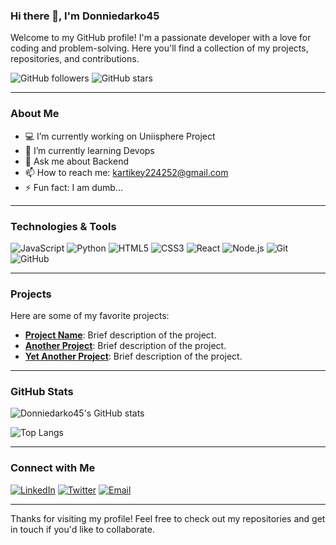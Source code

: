 ### Hi there 👋, I'm Donniedarko45

Welcome to my GitHub profile! I'm a passionate developer with a love for coding and problem-solving. Here you'll find a collection of my projects, repositories, and contributions.

![GitHub followers](https://img.shields.io/github/followers/Donniedarko45?style=social)
![GitHub stars](https://img.shields.io/github/stars/Donniedarko45?style=social)

---

### About Me

- 💻 I’m currently working on Uniisphere Project
- 🌱 I’m currently learning Devops
- 💬 Ask me about Backend
- 📫 How to reach me: kartikey224252@gmail.com
- ⚡ Fun fact: I am dumb...

---

### Technologies & Tools

![JavaScript](https://img.shields.io/badge/JavaScript-F7DF1E?style=for-the-badge&logo=javascript&logoColor=black)
![Python](https://img.shields.io/badge/Python-3776AB?style=for-the-badge&logo=python&logoColor=white)
![HTML5](https://img.shields.io/badge/HTML5-E34F26?style=for-the-badge&logo=html5&logoColor=white)
![CSS3](https://img.shields.io/badge/CSS3-1572B6?style=for-the-badge&logo=css3&logoColor=white)
![React](https://img.shields.io/badge/React-61DAFB?style=for-the-badge&logo=react&logoColor=black)
![Node.js](https://img.shields.io/badge/Node.js-339933?style=for-the-badge&logo=nodedotjs&logoColor=white)
![Git](https://img.shields.io/badge/Git-F05032?style=for-the-badge&logo=git&logoColor=white)
![GitHub](https://img.shields.io/badge/GitHub-181717?style=for-the-badge&logo=github&logoColor=white)

---

### Projects

Here are some of my favorite projects:

- **[Project Name](https://portfolio-three-jade-30.vercel.app/)**: Brief description of the project.
- **[Another Project](https://github.com/Donniedarko45/Another-Project)**: Brief description of the project.
- **[Yet Another Project](https://github.com/Donniedarko45/Yet-Another-Project)**: Brief description of the project.

---

### GitHub Stats

![Donniedarko45's GitHub stats](https://github-readme-stats.vercel.app/api?username=Donniedarko45&show_icons=true&theme=radical)

![Top Langs](https://github-readme-stats.vercel.app/api/top-langs/?username=Donniedarko45&layout=compact&theme=radical)

---

### Connect with Me

[![LinkedIn](https://img.shields.io/badge/LinkedIn-0A66C2?style=for-the-badge&logo=linkedin&logoColor=white)]([https://www.linkedin.com/in/YourLinkedInProfile](https://www.linkedin.com/in/kartikeypandey45/))
[![Twitter](https://img.shields.io/badge/Twitter-1DA1F2?style=for-the-badge&logo=twitter&logoColor=white)](https://x.com/hellomewhat)
[![Email](https://img.shields.io/badge/Email-D14836?style=for-the-badge&logo=gmail&logoColor=white)](mailto:kartikey224252@gmail.com)

---

Thanks for visiting my profile! Feel free to check out my repositories and get in touch if you'd like to collaborate.
